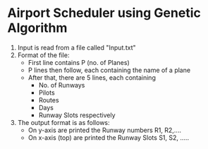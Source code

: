 # Airport Scheduler using Genetic Algorithm

1. Input is read from a file called "Input.txt"
2. Format of the file:
   - First line contains P (no. of Planes)
   - P lines then follow, each containing the name of a plane
   - After that, there are 5 lines, each containing
     - No. of Runways
	 - Pilots
 	 - Routes
	 - Days
	 - Runway Slots respectively
3. The output format is as follows:
   - On y-axis are printed the Runway numbers R1, R2,....
   - On x-axis (top) are printed the Runway Slots S1, S2, .....
	